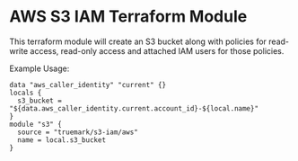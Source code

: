 # AWS S3 IAM Terraform Module

This terraform module will create an S3 bucket along with policies for
read-write access, read-only access and attached IAM users for those
policies.

Example Usage:
```hcl
data "aws_caller_identity" "current" {}
locals {
  s3_bucket = "${data.aws_caller_identity.current.account_id}-${local.name}"
}
module "s3" {
  source = "truemark/s3-iam/aws"
  name = local.s3_bucket
}
``` 

